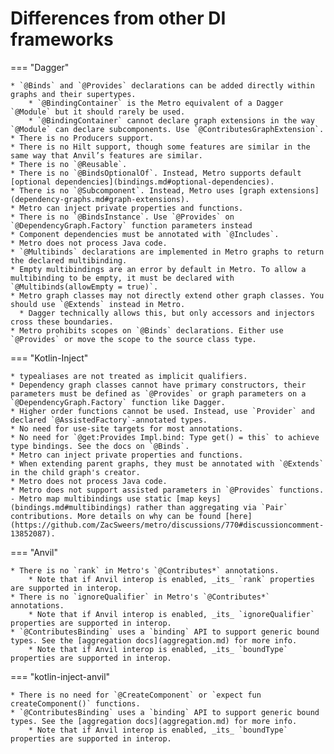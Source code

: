 # Differences from other DI frameworks

=== "Dagger"

    * `@Binds` and `@Provides` declarations can be added directly within graphs and their supertypes.
        * `@BindingContainer` is the Metro equivalent of a Dagger `@Module` but it should rarely be used.
        * `@BindingContainer` cannot declare graph extensions in the way `@Module` can declare subcomponents. Use `@ContributesGraphExtension`.
    * There is no Producers support.
    * There is no Hilt support, though some features are similar in the same way that Anvil’s features are similar.
    * There is no `@Reusable`.
    * There is no `@BindsOptionalOf`. Instead, Metro supports default [optional dependencies](bindings.md#optional-dependencies).
    * There is no `@Subcomponent`. Instead, Metro uses [graph extensions](dependency-graphs.md#graph-extensions).
    * Metro can inject private properties and functions.
    * There is no `@BindsInstance`. Use `@Provides` on `@DependencyGraph.Factory` function parameters instead
    * Component dependencies must be annotated with `@Includes`.
    * Metro does not process Java code.
    * `@Multibinds` declarations are implemented in Metro graphs to return the declared multibinding.
    * Empty multibindings are an error by default in Metro. To allow a multibinding to be empty, it must be declared with `@Multibinds(allowEmpty = true)`.
    * Metro graph classes may not directly extend other graph classes. You should use `@Extends` instead in Metro.
      * Dagger technically allows this, but only accessors and injectors cross these boundaries.
    * Metro prohibits scopes on `@Binds` declarations. Either use `@Provides` or move the scope to the source class type.

=== "Kotlin-Inject"

    * typealiases are not treated as implicit qualifiers.
    * Dependency graph classes cannot have primary constructors, their parameters must be defined as `@Provides` or graph parameters on a `@DependencyGraph.Factory` function like Dagger.
    * Higher order functions cannot be used. Instead, use `Provider` and declared `@AssistedFactory`-annotated types.
    * No need for use-site targets for most annotations.
    * No need for `@get:Provides Impl.bind: Type get() = this` to achieve type bindings. See the docs on `@Binds`.
    * Metro can inject private properties and functions.
    * When extending parent graphs, they must be annotated with `@Extends` in the child graph's creator.
    * Metro does not process Java code.
    * Metro does not support assisted parameters in `@Provides` functions.
    - Metro map multibindings use static [map keys](bindings.md#multibindings) rather than aggregating via `Pair` contributions. More details on why can be found [here](https://github.com/ZacSweers/metro/discussions/770#discussioncomment-13852087).

=== "Anvil"

    * There is no `rank` in Metro's `@Contributes*` annotations.
        * Note that if Anvil interop is enabled, _its_ `rank` properties are supported in interop.
    * There is no `ignoreQualifier` in Metro's `@Contributes*` annotations.
        * Note that if Anvil interop is enabled, _its_ `ignoreQualifier` properties are supported in interop.
    * `@ContributesBinding` uses a `binding` API to support generic bound types. See the [aggregation docs](aggregation.md) for more info.
        * Note that if Anvil interop is enabled, _its_ `boundType` properties are supported in interop.

=== "kotlin-inject-anvil"

    * There is no need for `@CreateComponent` or `expect fun createComponent()` functions.
    * `@ContributesBinding` uses a `binding` API to support generic bound types. See the [aggregation docs](aggregation.md) for more info.
        * Note that if Anvil interop is enabled, _its_ `boundType` properties are supported in interop.
